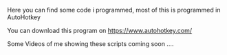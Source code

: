 Here you can find some code i programmed, most of this is programmed in AutoHotkey

You can download this program on https://www.autohotkey.com/

Some Videos of me showing these scripts coming soon ....
